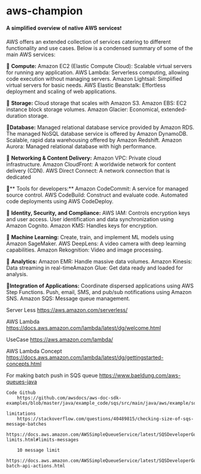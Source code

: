 # aws-champion


𝐀 𝐬𝐢𝐦𝐩𝐥𝐢𝐟𝐢𝐞𝐝 𝐨𝐯𝐞𝐫𝐯𝐢𝐞𝐰 𝐨𝐟 𝐧𝐚𝐭𝐢𝐯𝐞 𝐀𝐖𝐒 𝐬𝐞𝐫𝐯𝐢𝐜𝐞𝐬❗

AWS offers an extended collection of services catering to different functionality and use cases. Below is a condensed summary of some of the main AWS services:

🔶 **Compute:**
Amazon EC2 (Elastic Compute Cloud): Scalable virtual servers for running any application.
AWS Lambda: Serverless computing, allowing code execution without managing servers.
Amazon Lightsail: Simplified virtual servers for basic needs.
AWS Elastic Beanstalk: Effortless deployment and scaling of web applications.

🔶 **Storage:**
Cloud storage that scales with Amazon S3.
Amazon EBS: EC2 instance block storage volumes.
Amazon Glacier: Economical, extended-duration storage.

🔶**Database:**
Managed relational database service provided by Amazon RDS.
The managed NoSQL database service is offered by Amazon DynamoDB.
Scalable, rapid data warehousing offered by Amazon Redshift.
Amazon Aurora: Managed relational database with high performance.

🔶 **Networking & Content Delivery:**
Amazon VPC: Private cloud infrastructure.
Amazon CloudFront: A worldwide network for content delivery (CDN).
AWS Direct Connect: A network connection that is dedicated

🔶** Tools for developers:**
Amazon CodeCommit: A service for managed source control.
AWS CodeBuild: Construct and evaluate code.
Automated code deployments using AWS CodeDeploy.

🔶 **Identity, Security, and Compliance:**
AWS IAM: Controls encryption keys and user access.
User identification and data synchronization using Amazon Cognito.
Amazon KMS: Handles keys for encryption.

🔶 **Machine Learning:**
Create, train, and implement ML models using Amazon SageMaker.
AWS DeepLens: A video camera with deep learning capabilities.
Amazon Rekognition: Video and image processing.

🔶 **Analytics:**
Amazon EMR: Handle massive data volumes.
Amazon Kinesis: Data streaming in real-timeAmazon Glue: Get data ready and loaded for analysis.

🔶**Integration of Applications:**
Coordinate dispersed applications using AWS Step Functions.
Push, email, SMS, and pub/sub notifications using Amazon SNS.
Amazon SQS: Message queue management.


Server Less
	https://aws.amazon.com/serverless/

AWS Lambda
	https://docs.aws.amazon.com/lambda/latest/dg/welcome.html

UseCase
	https://aws.amazon.com/lambda/

AWS Lambda Concept 
	https://docs.aws.amazon.com/lambda/latest/dg/gettingstarted-concepts.html	

For making batch push in SQS queue
	https://www.baeldung.com/aws-queues-java

	Code Github
		https://github.com/awsdocs/aws-doc-sdk-examples/blob/master/java/example_code/sqs/src/main/java/aws/example/sqs/SendReceiveMessages.java

	limitations
		https://stackoverflow.com/questions/40489815/checking-size-of-sqs-message-batches
		https://docs.aws.amazon.com/AWSSimpleQueueService/latest/SQSDeveloperGuide/sqs-limits.html#limits-messages

		10 message limit
		https://docs.aws.amazon.com/AWSSimpleQueueService/latest/SQSDeveloperGuide/sqs-batch-api-actions.html

